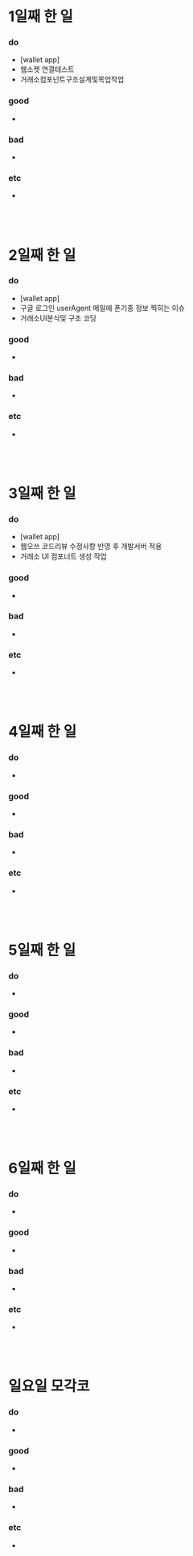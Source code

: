 # 1일째 한 일 
### do
- [wallet app]
 - 웹소켓 연결테스트
 - 거래소컴포넌트구조설계및목업작업

### good
- 

### bad
- 

### etc
- 

<br /><br />

# 2일째 한 일 
### do
- [wallet app]
 - 구글 로그인 userAgent 메일에 폰기종 정보 찍히는 이슈
 - 거래소UI분식및 구조 코딩

### good
-

### bad
-

### etc
-

<br /><br />

# 3일째 한 일 
### do
- [wallet app]
 - 웹오쓰 코드리뷰 수정사항 반영 후 개발서버 적용
 - 거래소 UI 컴포너트 생성 작업

### good
-

### bad
-

### etc
-

<br /><br />

# 4일째 한 일 
### do
-

### good
-

### bad
-

### etc
- 

<br /><br />

# 5일째 한 일 
### do
-

### good
-

### bad
-

### etc
- 

<br /><br />

# 6일째 한 일 
### do
-

### good
-
 
### bad
-

### etc
-

<br /><br />

# 일요일 모각코
### do
-

### good
-

### bad
- 

### etc
-

<br /><br />
